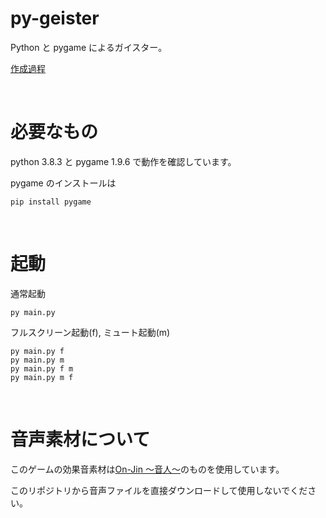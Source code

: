 # py-geister

Python と pygame によるガイスター。

[作成過程](https://midorimici.com/posts/geister-app-dev-1/)

<br>

# 必要なもの

python 3.8.3 と pygame 1.9.6 で動作を確認しています。

pygame のインストールは

```
pip install pygame
```

<br>

# 起動

通常起動

```
py main.py
```

フルスクリーン起動(f), ミュート起動(m)

```
py main.py f
py main.py m
py main.py f m
py main.py m f
```

<br>

# 音声素材について

このゲームの効果音素材は[On-Jin ～音人～](https://on-jin.com/)のものを使用しています。

このリポジトリから音声ファイルを直接ダウンロードして使用しないでください。
